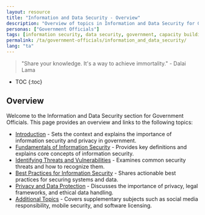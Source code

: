 ```yaml
---
layout: resource
title: "Information and Data Security - Overview"
description: "Overview of topics in Information and Data Security for Government Officials."
personas: ["Government Officials"]
tags: [information security, data security, government, capacity building]
permalink: /ta/government-officials/information_and_data_security/
lang: "ta"
---
```


> "Share your knowledge. It's a way to achieve immortality." - Dalai Lama

* TOC
{:toc}

## Overview

Welcome to the Information and Data Security section for Government Officials. This page provides an overview and links to the following topics:

- [Introduction](./introduction/) - Sets the context and explains the importance of information security and privacy in government.
- [Fundamentals of Information Security](./fundamentals_of_info_security/) - Provides key definitions and explains core concepts of information security.
- [Identifying Threats and Vulnerabilities](./identifying_threats_and_vulnerabilities/) - Examines common security threats and how to recognize them.
- [Best Practices for Information Security](./best_practices_info_security/) - Shares actionable best practices for securing systems and data.
- [Privacy and Data Protection](./privacy_and_data_protection/) - Discusses the importance of privacy, legal frameworks, and ethical data handling.
- [Additional Topics](./additional_topics/) - Covers supplementary subjects such as social media responsibility, mobile security, and software licensing.
